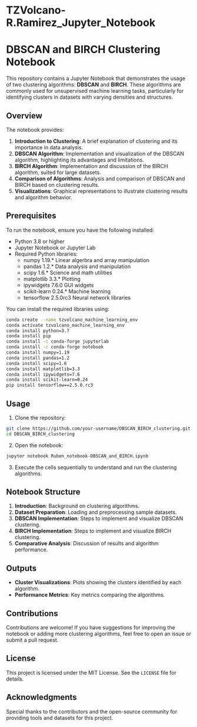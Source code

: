 # TZVolcano-R.Ramirez_Jupyter_Notebook
# DBSCAN and BIRCH Clustering Notebook

This repository contains a Jupyter Notebook that demonstrates the usage of two clustering algorithms: **DBSCAN** and **BIRCH**. These algorithms are commonly used for unsupervised machine learning tasks, particularly for identifying clusters in datasets with varying densities and structures.

## Overview

The notebook provides:

1. **Introduction to Clustering**: A brief explanation of clustering and its importance in data analysis.
2. **DBSCAN Algorithm**: Implementation and visualization of the DBSCAN algorithm, highlighting its advantages and limitations.
3. **BIRCH Algorithm**: Implementation and discussion of the BIRCH algorithm, suited for large datasets.
4. **Comparison of Algorithms**: Analysis and comparison of DBSCAN and BIRCH based on clustering results.
5. **Visualizations**: Graphical representations to illustrate clustering results and algorithm behavior.

## Prerequisites

To run the notebook, ensure you have the following installed:

- Python 3.8 or higher
- Jupyter Notebook or Jupyter Lab
- Required Python libraries:
  - numpy	1.19.*	Linear algerbra and array manipulation
  - pandas	1.2.*	Data analysis and manipulation
  - scipy	1.6.*	Science and math utilities
  - matplotlib	3.3.*	Plotting
  - ipywidgets	7.6.0	GUI widgets
  - scikit-learn	0.24.*	Machine learning
  - tensorflow	2.5.0rc3	Neural network libraries

You can install the required libraries using:

```bash
conda create --name tzvolcano_machine_learning_env
conda activate tzvolcano_machine_learning_env
conda install python=3.7
conda install pip
conda install -c conda-forge jupyterlab
conda install -c conda-forge notebook
conda install numpy=1.19
conda install pandas=1.2
conda install scipy=1.6
conda install matplotlib=3.3
conda install ipywidgets=7.6
conda install scikit-learn=0.24
pip install tensorflow==2.5.0.rc3
```

## Usage

1. Clone the repository:

```bash
git clone https://github.com/your-username/DBSCAN_BIRCH_clustering.git
cd DBSCAN_BIRCH_clustering
```

2. Open the notebook:

```bash
jupyter notebook Ruben_notebook-DBSCAN_and_BIRCH.ipynb
```

3. Execute the cells sequentially to understand and run the clustering algorithms.

## Notebook Structure

1. **Introduction**: Background on clustering algorithms.
2. **Dataset Preparation**: Loading and preprocessing sample datasets.
3. **DBSCAN Implementation**: Steps to implement and visualize DBSCAN clustering.
4. **BIRCH Implementation**: Steps to implement and visualize BIRCH clustering.
5. **Comparative Analysis**: Discussion of results and algorithm performance.

## Outputs

- **Cluster Visualizations**: Plots showing the clusters identified by each algorithm.
- **Performance Metrics**: Key metrics comparing the algorithms.

## Contributions

Contributions are welcome! If you have suggestions for improving the notebook or adding more clustering algorithms, feel free to open an issue or submit a pull request.

## License

This project is licensed under the MIT License. See the `LICENSE` file for details.

## Acknowledgments

Special thanks to the contributors and the open-source community for providing tools and datasets for this project.

